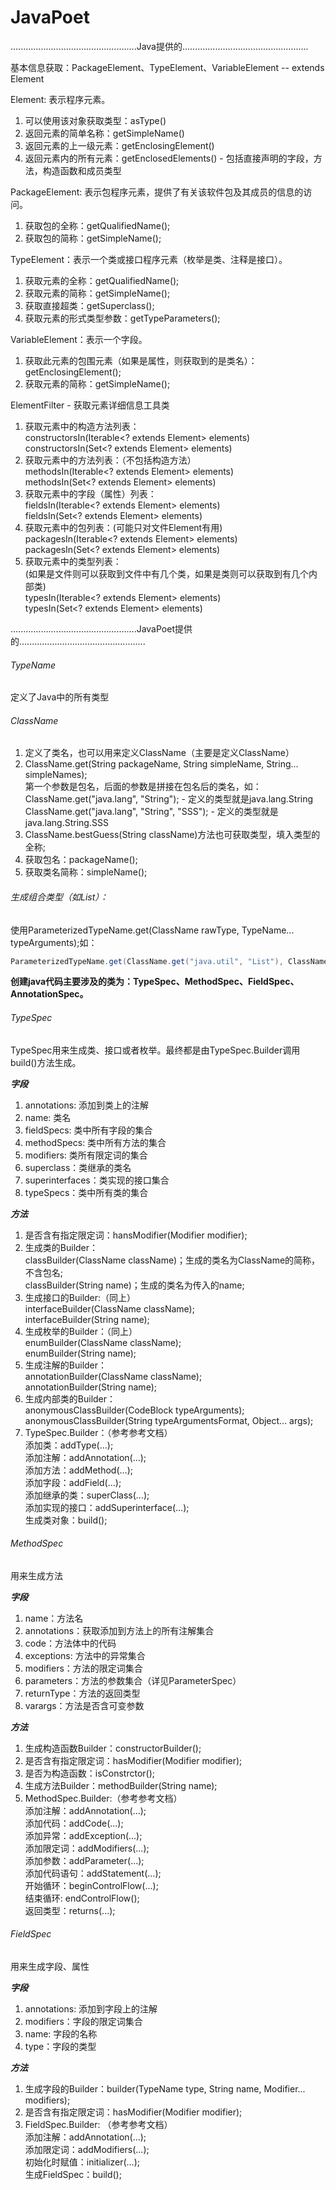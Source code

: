 JavaPoet
========

..................................................Java提供的..................................................

基本信息获取：PackageElement、TypeElement、VariableElement  --  extends Element

Element: 表示程序元素。<br>
1. 可以使用该对象获取类型：asType()
2. 返回元素的简单名称：getSimpleName()
3. 返回元素的上一级元素：getEnclosingElement()
4. 返回元素内的所有元素：getEnclosedElements() - 包括直接声明的字段，方法，构造函数和成员类型

PackageElement: 表示包程序元素，提供了有关该软件包及其成员的信息的访问。<br>
1. 获取包的全称：getQualifiedName();
2. 获取包的简称：getSimpleName();

TypeElement：表示一个类或接口程序元素（枚举是类、注释是接口）。<br>
1. 获取元素的全称：getQualifiedName();
2. 获取元素的简称：getSimpleName();
3. 获取直接超类：getSuperclass();
4. 获取元素的形式类型参数：getTypeParameters();

VariableElement：表示一个字段。<br>
1. 获取此元素的包围元素（如果是属性，则获取到的是类名）：getEnclosingElement();
2. 获取元素的简称：getSimpleName();

ElementFilter - 获取元素详细信息工具类<br>
1. 获取元素中的构造方法列表：<br>
constructorsIn(Iterable<? extends Element> elements)<br>
constructorsIn(Set<? extends Element> elements)
2. 获取元素中的方法列表：（不包括构造方法）<br>
methodsIn(Iterable<? extends Element> elements)<br>
methodsIn(Set<? extends Element> elements)
3. 获取元素中的字段（属性）列表：<br>
fieldsIn(Iterable<? extends Element> elements)<br>
fieldsIn(Set<? extends Element> elements)
4. 获取元素中的包列表：(可能只对文件Element有用)<br>
packagesIn(Iterable<? extends Element> elements)<br>
packagesIn(Set<? extends Element> elements)
5. 获取元素中的类型列表：<br>
(如果是文件则可以获取到文件中有几个类，如果是类则可以获取到有几个内部类)<br>
typesIn(Iterable<? extends Element> elements)<br>
typesIn(Set<? extends Element> elements)

..................................................JavaPoet提供的..................................................

###### TypeName
定义了Java中的所有类型

###### ClassName
1. 定义了类名，也可以用来定义ClassName（主要是定义ClassName）
2. ClassName.get(String packageName, String simpleName, String... simpleNames);<br>
第一个参数是包名，后面的参数是拼接在包名后的类名，如：<br>
ClassName.get("java.lang", "String"); - 定义的类型就是java.lang.String<br>
ClassName.get("java.lang", "String", "SSS"); - 定义的类型就是java.lang.String.SSS
3. ClassName.bestGuess(String className)方法也可获取类型，填入类型的全称;
4. 获取包名：packageName();
5. 获取类名简称：simpleName();

###### 生成组合类型（如List<String>）：
使用ParameterizedTypeName.get(ClassName rawType, TypeName... typeArguments);如：
```java
ParameterizedTypeName.get(ClassName.get("java.util", "List"), ClassName.get("java.lang", "String"));
```

**创建java代码主要涉及的类为：TypeSpec、MethodSpec、FieldSpec、AnnotationSpec。**

###### TypeSpec
TypeSpec用来生成类、接口或者枚举。最终都是由TypeSpec.Builder调用build()方法生成。

***字段***
1. annotations: 添加到类上的注解
2. name: 类名
3. fieldSpecs: 类中所有字段的集合
4. methodSpecs: 类中所有方法的集合
5. modifiers: 类所有限定词的集合
6. superclass：类继承的类名
7. superinterfaces：类实现的接口集合
8. typeSpecs：类中所有类的集合

***方法***
1. 是否含有指定限定词：hansModifier(Modifier modifier);
2. 生成类的Builder：<br>
classBuilder(ClassName className)；生成的类名为ClassName的简称，不含包名;<br>
classBuilder(String name)；生成的类名为传入的name;
3. 生成接口的Builder:（同上）<br>
interfaceBuilder(ClassName className);<br>
interfaceBuilder(String name);
4. 生成枚举的Builder：（同上）<br>
enumBuilder(ClassName className);<br>
enumBuilder(String name);
5. 生成注解的Builder：<br>
annotationBuilder(ClassName className);<br>
annotationBuilder(String name);
6. 生成内部类的Builder：<br>
anonymousClassBuilder(CodeBlock typeArguments);<br>
anonymousClassBuilder(String typeArgumentsFormat, Object... args);
7. TypeSpec.Builder：（参考参考文档）<br>
添加类：addType(...);<br>
添加注解：addAnnotation(...);<br>
添加方法：addMethod(...);<br>
添加字段：addField(...);<br>
添加继承的类：superClass(...);<br>
添加实现的接口：addSuperinterface(...);<br>
生成类对象：build();

###### MethodSpec
用来生成方法

***字段***
1. name：方法名
2. annotations：获取添加到方法上的所有注解集合
3. code：方法体中的代码
4. exceptions: 方法中的异常集合
5. modifiers：方法的限定词集合
6. parameters：方法的参数集合（详见ParameterSpec）
7. returnType：方法的返回类型
8. varargs：方法是否含可变参数

***方法***
1. 生成构造函数Builder：constructorBuilder();
2. 是否含有指定限定词：hasModifier(Modifier modifier);
3. 是否为构造函数：isConstrctor();
4. 生成方法Builder：methodBuilder(String name);
5. MethodSpec.Builder:（参考参考文档）<br>
添加注解：addAnnotation(...);<br>
添加代码：addCode(...);<br>
添加异常：addException(...);<br>
添加限定词：addModifiers(...);<br>
添加参数：addParameter(...);<br>
添加代码语句：addStatement(...);<br>
开始循环：beginControlFlow(...);<br>
结束循环: endControlFlow();<br>
返回类型：returns(...);

###### FieldSpec
用来生成字段、属性

***字段***
1. annotations: 添加到字段上的注解
2. modifiers：字段的限定词集合
3. name: 字段的名称
4. type：字段的类型

***方法***
1. 生成字段的Builder：builder(TypeName type, String name, Modifier... modifiers);
2. 是否含有指定限定词：hasModifier(Modifier modifier);
3. FieldSpec.Builder: （参考参考文档）<br>
添加注解：addAnnotation(...);<br>
添加限定词：addModifiers(...);<br>
初始化时赋值：initializer(...);<br>
生成FieldSpec：build();